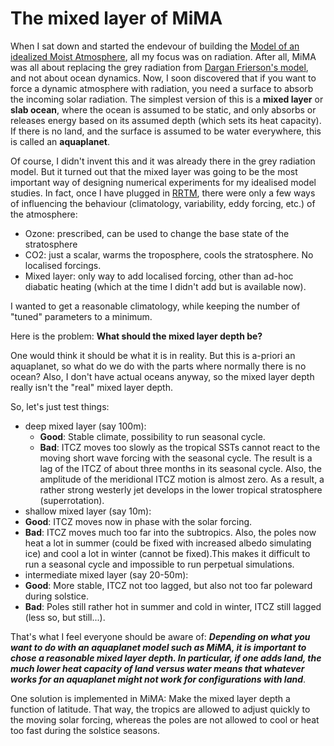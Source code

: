 # The mixed layer of MiMA
When I sat down and started the endevour of building the [Model of an idealized Moist Atmosphere](https://github.com/mjucker/MiMA),
all my focus was on radiation. After all, MiMA was all about replacing the grey radiation from [Dargan Frierson's model](http://journals.ametsoc.org/doi/abs/10.1175/JAS3753.1),
and not about ocean dynamics.
Now, I soon discovered that if you want to force a dynamic atmosphere with radiation, you need a surface to absorb the incoming solar radiation.
The simplest version of this is a **mixed layer** or **slab ocean**, where the ocean is assumed to be static, and only absorbs or releases energy
based on its assumed depth (which sets its heat capacity). If there is no land, and the surface is assumed to be water everywhere,
this is called an **aquaplanet**.

Of course, I didn't invent this and it was already there in the grey radiation model. But it turned out that the mixed layer was going to
be the most important way of designing numerical experiments for my idealised model studies.
In fact, once I have plugged in [RRTM](http://rtweb.aer.com/rrtm_frame.html), there were only a few ways of influencing the behaviour
(climatology, variability, eddy forcing, etc.) of the atmosphere:
- Ozone: prescribed, can be used to change the base state of the stratosphere
- CO2: just a scalar, warms the troposphere, cools the stratosphere. No localised forcings.
- Mixed layer: only way to add localised forcing, other than ad-hoc diabatic heating (which at the time I didn't add but is available now).

I wanted to get a reasonable climatology, while keeping the number of "tuned" parameters to a minimum.

Here is the problem: **What should the mixed layer depth be?**

One would think it should be what it is in reality. But this is a-priori an aquaplanet, so what do we do with the parts where normally there is no ocean? Also, I don't have actual oceans anyway, so the mixed layer depth really isn't the "real" mixed layer depth.

So, let's just test things:
- deep mixed layer (say 100m):
  - **Good**: Stable climate, possibility to run seasonal cycle.
  - **Bad**: ITCZ moves too slowly as the tropical SSTs cannot react to the moving short wave forcing with the seasonal cycle. The result is a lag of the ITCZ of about three months in its seasonal cycle. Also, the amplitude of the meridional ITCZ motion is almost zero. As a result, a rather strong westerly jet develops in the lower tropical stratosphere (superrotation).
- shallow mixed layer (say 10m):
 - **Good**: ITCZ moves now in phase with the solar forcing.
 - **Bad**: ITCZ moves much too far into the subtropics. Also, the poles now heat a lot in summer (could be fixed with increased albedo simulating ice) and cool a lot in winter (cannot be fixed).This makes it difficult to run a seasonal cycle and impossible to run perpetual simulations.
- intermediate mixed layer (say 20-50m):
 - **Good**: More stable, ITCZ not too lagged, but also not too far poleward during solstice.
 - **Bad**: Poles still rather hot in summer and cold in winter, ITCZ still lagged (less so, but still...).

 That's what I feel everyone should be aware of: **_Depending on what you want to do with an aquaplanet model such as MiMA, it is important to chose a reasonable mixed layer depth. In particular, if one adds land, the much lower heat capacity of land versus water means that whatever works for an aquaplanet might not work for configurations with land_**.

 One solution is implemented in MiMA: Make the mixed layer depth a function of latitude. That way, the tropics are allowed to adjust quickly to the moving solar forcing, whereas the poles are not allowed to cool or heat too fast during the solstice seasons.
